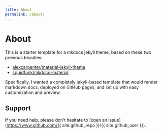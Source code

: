 ```yaml
---
title: About
permalink: /about/
---
```


# About

This is a starter template for a mkdocs jekyll theme, based on these two
previous beauties:

 - [alexcarpenter/material-jekyll-theme](http://alexcarpenter.github.io/material-jekyll-theme)
 - [squidfunk/mkdocs-material](https://github.com/squidfunk/mkdocs-material)

Specifically, I wanted a completely jekyll-based template that would render
markdown docs, deployed on GitHub pages, and set up with easy customization
and preview.

## Support

If you need help, please don't hesitate to [open an issue](https://www.github.com/{{ site.github_repo }}/{{ site.github_user }}).

